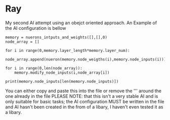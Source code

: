 # Ray
My second AI attempt using an obejct oriented approach.
An Example of the AI configuration is bellow 

```
memory = nuerons_intputs_and_weights([],[],0)
node_array = []

for i in range(0,memory.layer_length*memory.layer_num):
    node_array.append(nueron(memory.node_weigths(i),memory.node_inputs(i)))

for i in range(0,len(node_array)):
    memory.modify_node_inputs(i,node_array[i])

print(memory.node_inputs[len(memory.node_inputs)])
```

You can either copy and paste this into the file or remove the ''' around the one already in the file 
PLEASE NOTE: that this isn't a very stable AI and is only suitable for basic tasks; the AI configuration MUST be written in the file and AI hasn't been created in the from of a libary, I haven't even tested it as a libary.